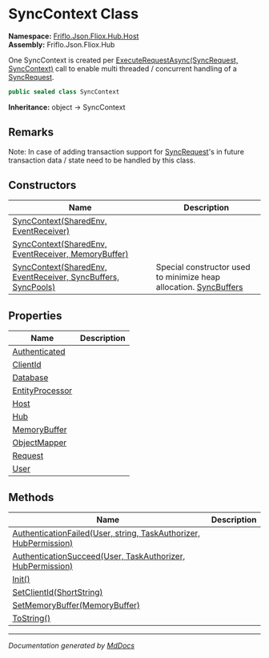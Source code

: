 ﻿<!--  
  <auto-generated>   
    The contents of this file were generated by a tool.  
    Changes to this file may be list if the file is regenerated  
  </auto-generated>   
-->

# SyncContext Class

**Namespace:** [Friflo.Json.Fliox.Hub.Host](../index.md)  
**Assembly:** Friflo.Json.Fliox.Hub

One SyncContext is created per [ExecuteRequestAsync(SyncRequest, SyncContext)](../FlioxHub/methods/ExecuteRequestAsync.md) call to enable multi threaded \/ concurrent handling of a [SyncRequest](../../Protocol/SyncRequest/index.md).

```csharp
public sealed class SyncContext
```

**Inheritance:** object → SyncContext

## Remarks

Note: In case of adding transaction support for [SyncRequest](../../Protocol/SyncRequest/index.md)'s in future transaction data \/ state need to be handled by this class.

## Constructors

| Name                                                                                                                                            | Description                                                                                  |
| ----------------------------------------------------------------------------------------------------------------------------------------------- | -------------------------------------------------------------------------------------------- |
| [SyncContext(SharedEnv, EventReceiver)](constructors/index.md#synccontextsharedenv-eventreceiver)                                               |                                                                                              |
| [SyncContext(SharedEnv, EventReceiver, MemoryBuffer)](constructors/index.md#synccontextsharedenv-eventreceiver-memorybuffer)                    |                                                                                              |
| [SyncContext(SharedEnv, EventReceiver, SyncBuffers, SyncPools)](constructors/index.md#synccontextsharedenv-eventreceiver-syncbuffers-syncpools) | Special constructor used to minimize heap allocation. [SyncBuffers](../SyncBuffers/index.md) |

## Properties

| Name                                             | Description |
| ------------------------------------------------ | ----------- |
| [Authenticated](properties/Authenticated.md)     |             |
| [ClientId](properties/ClientId.md)               |             |
| [Database](properties/Database.md)               |             |
| [EntityProcessor](properties/EntityProcessor.md) |             |
| [Host](properties/Host.md)                       |             |
| [Hub](properties/Hub.md)                         |             |
| [MemoryBuffer](properties/MemoryBuffer.md)       |             |
| [ObjectMapper](properties/ObjectMapper.md)       |             |
| [Request](properties/Request.md)                 |             |
| [User](properties/User.md)                       |             |

## Methods

| Name                                                                                                 | Description |
| ---------------------------------------------------------------------------------------------------- | ----------- |
| [AuthenticationFailed(User, string, TaskAuthorizer, HubPermission)](methods/AuthenticationFailed.md) |             |
| [AuthenticationSucceed(User, TaskAuthorizer, HubPermission)](methods/AuthenticationSucceed.md)       |             |
| [Init()](methods/Init.md)                                                                            |             |
| [SetClientId(ShortString)](methods/SetClientId.md)                                                   |             |
| [SetMemoryBuffer(MemoryBuffer)](methods/SetMemoryBuffer.md)                                          |             |
| [ToString()](methods/ToString.md)                                                                    |             |

___

*Documentation generated by [MdDocs](https://github.com/ap0llo/mddocs)*
